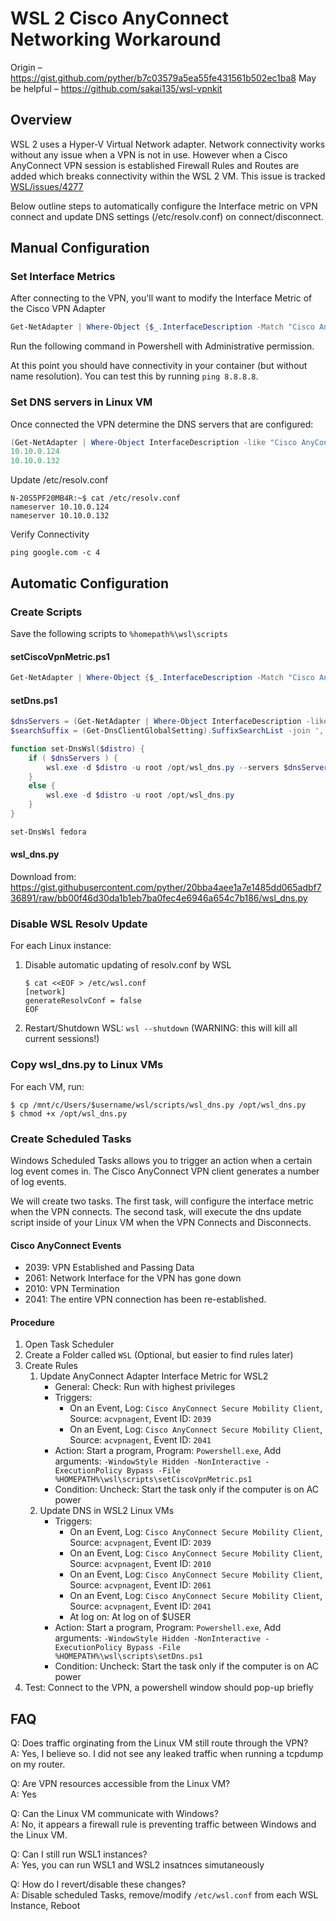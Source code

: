 # WSL 2 Cisco AnyConnect Networking Workaround

Origin – https://gist.github.com/pyther/b7c03579a5ea55fe431561b502ec1ba8
May be helpful – https://github.com/sakai135/wsl-vpnkit


## Overview

WSL 2 uses a Hyper-V Virtual Network adapter. Network connectivity works without any issue when a VPN is not in use. However when a Cisco AnyConnect VPN session is established Firewall Rules and Routes are added which breaks connectivity within the WSL 2 VM. This issue is tracked [WSL/issues/4277](https://github.com/microsoft/WSL/issues/4277)

Below outline steps to automatically configure the Interface metric on VPN connect and update DNS settings (/etc/resolv.conf) on connect/disconnect.


## Manual Configuration

### Set Interface Metrics
After connecting to the VPN, you'll want to modify the Interface Metric of the Cisco VPN Adapter
```powershell
Get-NetAdapter | Where-Object {$_.InterfaceDescription -Match "Cisco AnyConnect"} | Set-NetIPInterface -InterfaceMetric 6000
```
Run the following command in Powershell with Administrative permission.

At this point you should have connectivity in your container (but without name resolution). You can test this by running `ping 8.8.8.8`.

### Set DNS servers in Linux VM
Once connected the VPN determine the DNS servers that are configured:
```powershell
(Get-NetAdapter | Where-Object InterfaceDescription -like "Cisco AnyConnect*" | Get-DnsClientServerAddress).ServerAddresses
10.10.0.124
10.10.0.132
```

Update /etc/resolv.conf
```shell
N-20S5PF20MB4R:~$ cat /etc/resolv.conf
nameserver 10.10.0.124
nameserver 10.10.0.132
```

Verify Connectivity
```shell
ping google.com -c 4
```

## Automatic Configuration

### Create Scripts
Save the following scripts to `%homepath%\wsl\scripts`

#### setCiscoVpnMetric.ps1
```powershell
Get-NetAdapter | Where-Object {$_.InterfaceDescription -Match "Cisco AnyConnect"} | Set-NetIPInterface -InterfaceMetric 6000
```

#### setDns.ps1
```powershell
$dnsServers = (Get-NetAdapter | Where-Object InterfaceDescription -like "Cisco AnyConnect*" | Get-DnsClientServerAddress).ServerAddresses -join ','
$searchSuffix = (Get-DnsClientGlobalSetting).SuffixSearchList -join ','

function set-DnsWsl($distro) {
    if ( $dnsServers ) {
        wsl.exe -d $distro -u root /opt/wsl_dns.py --servers $dnsServers --search $searchSuffix
    }
    else {
        wsl.exe -d $distro -u root /opt/wsl_dns.py
    }
}

set-DnsWsl fedora
```

#### wsl_dns.py
Download from: https://gist.githubusercontent.com/pyther/20bba4aee1a7e1485dd065adbf736891/raw/bb00f46d30da1b1eb7ba0fec4e6946a654c7b186/wsl_dns.py


### Disable WSL Resolv Update
For each Linux instance:
1. Disable automatic updating of resolv.conf by WSL
    ```
    $ cat <<EOF > /etc/wsl.conf
    [network]
    generateResolvConf = false
    EOF
    ```
2. Restart/Shutdown WSL: `wsl --shutdown` (WARNING: this will kill all current sessions!)

### Copy wsl_dns.py to Linux VMs
For each VM, run:
```shell
$ cp /mnt/c/Users/$username/wsl/scripts/wsl_dns.py /opt/wsl_dns.py
$ chmod +x /opt/wsl_dns.py
```

### Create Scheduled Tasks
Windows Scheduled Tasks allows you to trigger an action when a certain log event comes in. The Cisco AnyConnect VPN client generates a number of log events.

We will create two tasks. The first task, will configure the interface metric when the VPN connects. The second task, will execute the dns update script inside of your Linux VM when the VPN Connects and Disconnects.

#### Cisco AnyConnect Events
- 2039: VPN Established and Passing Data
- 2061: Network Interface for the VPN has gone down
- 2010: VPN Termination
- 2041: The entire VPN connection has been re-established.

#### Procedure
1. Open Task Scheduler
2. Create a Folder called `WSL` (Optional, but easier to find rules later)
3. Create Rules
    1. Update AnyConnect Adapter Interface Metric for WSL2
        * General: Check: Run with highest privileges
        * Triggers:
            * On an Event, Log: `Cisco AnyConnect Secure Mobility Client`, Source: `acvpnagent`, Event ID: `2039`
            * On an Event, Log: `Cisco AnyConnect Secure Mobility Client`, Source: `acvpnagent`, Event ID: `2041`
        * Action: Start a program, Program: `Powershell.exe`, Add arguments: `-WindowStyle Hidden -NonInteractive -ExecutionPolicy Bypass -File %HOMEPATH%\wsl\scripts\setCiscoVpnMetric.ps1`
        * Condition: Uncheck: Start the task only if the computer is on AC power
    2. Update DNS in WSL2 Linux VMs
        * Triggers:
            * On an Event, Log: `Cisco AnyConnect Secure Mobility Client`, Source: `acvpnagent`, Event ID: `2039`
            * On an Event, Log: `Cisco AnyConnect Secure Mobility Client`, Source: `acvpnagent`, Event ID: `2010`
            * On an Event, Log: `Cisco AnyConnect Secure Mobility Client`, Source: `acvpnagent`, Event ID: `2061`
            * On an Event, Log: `Cisco AnyConnect Secure Mobility Client`, Source: `acvpnagent`, Event ID: `2041`
            * At log on: At log on of $USER
        * Action: Start a program, Program: `Powershell.exe`, Add arguments: `-WindowStyle Hidden -NonInteractive -ExecutionPolicy Bypass -File %HOMEPATH%\wsl\scripts\setDns.ps1`
        * Condition: Uncheck: Start the task only if the computer is on AC power
4. Test: Connect to the VPN, a powershell window should pop-up briefly

## FAQ
Q: Does traffic orginating from the Linux VM still route through the VPN?\
A: Yes, I believe so. I did not see any leaked traffic when running a tcpdump on my router.

Q: Are VPN resources accessible from the Linux VM?\
A: Yes

Q: Can the Linux VM communicate with Windows?\
A: No, it appears a firewall rule is preventing traffic between Windows and the Linux VM.

Q: Can I still run WSL1 instances?\
A: Yes, you can run WSL1 and WSL2 insatnces simutaneously

Q: How do I revert/disable these changes?\
A: Disable scheduled Tasks, remove/modify `/etc/wsl.conf` from each WSL Instance, Reboot
